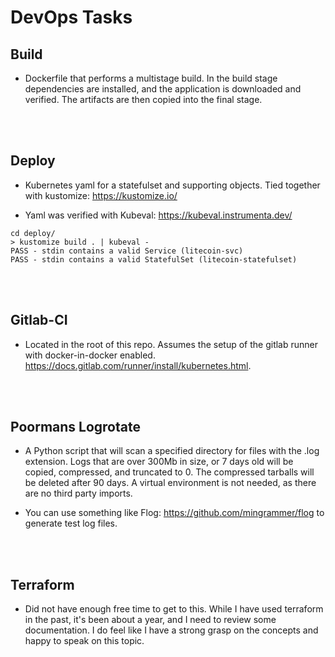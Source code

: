 # DevOps Tasks

## Build
* Dockerfile that performs a multistage build. In the build stage dependencies are installed, and the application is downloaded and verified. The artifacts are then copied into the final stage.
<br>
<br>

## Deploy
* Kubernetes yaml for a statefulset and supporting objects. Tied together with kustomize: https://kustomize.io/

* Yaml was verified with Kubeval: https://kubeval.instrumenta.dev/
```
cd deploy/
> kustomize build . | kubeval -
PASS - stdin contains a valid Service (litecoin-svc)
PASS - stdin contains a valid StatefulSet (litecoin-statefulset)

```
<br>
<br>

## Gitlab-CI
* Located in the root of this repo. Assumes the setup of the gitlab runner with docker-in-docker enabled. https://docs.gitlab.com/runner/install/kubernetes.html.
<br>
<br>

## Poormans Logrotate
* A Python script that will scan a specified directory for files with the .log extension. Logs that are over 300Mb in size, or 7 days old will be copied, compressed, and truncated to 0. The compressed tarballs will be deleted after 90 days. A virtual environment is not needed, as there are no third party imports. 

* You can use something like Flog: https://github.com/mingrammer/flog to generate test log files.
<br>
<br>

## Terraform
* Did not have enough free time to get to this. While I have used terraform in the past, it's been about a year, and I need to review some documentation. I do feel like I have a strong grasp on the concepts and happy to speak on this topic.